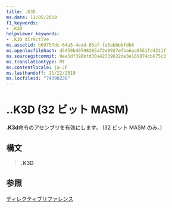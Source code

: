 ```yaml
---
title: .K3D
ms.date: 11/05/2019
f1_keywords:
- .K3D
helpviewer_keywords:
- .K3D directive
ms.assetid: b69757dc-64a5-4ead-85af-fa5abbbbfdb6
ms.openlocfilehash: d5459bd6598285a72e9927efba6aa9551fd4211f
ms.sourcegitcommit: 9ee5df398bfd30a42739632de3e165874cb675c3
ms.translationtype: MT
ms.contentlocale: ja-JP
ms.lasthandoff: 11/22/2019
ms.locfileid: "74398238"
---
```

# <a name="k3d-32-bit-masm"></a>..K3D (32 ビット MASM)

**.K3d**命令のアセンブリを有効にします。 (32 ビット MASM のみ。)

## <a name="syntax"></a>構文

> **.K3D**

## <a name="see-also"></a>参照

[ディレクティブリファレンス](directives-reference.md)
